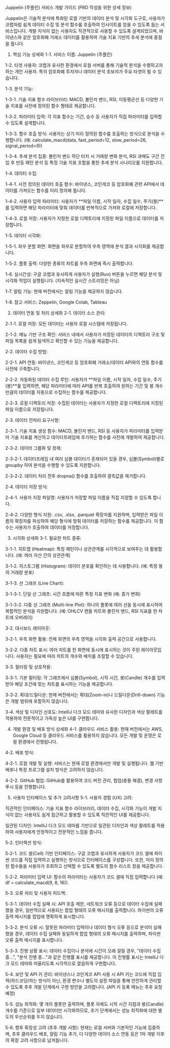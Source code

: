 Juppelin (주플린) 서비스 개발 가이드 (PRD 작성을 위한 상세 정보)

Juppelin은 기술적 분석에 특화된 로컬 기반의 데이터 분석 및 시각화 도구로, 사용자가 코랩처럼 쉽게 데이터 수집 및 분석 함수를 호출하여 인사이트를 얻을 수 있도록 돕는 서비스입니다. 개발 지식이 없는 사용자도 직관적으로 사용할 수 있도록 설계되었으며, 바이낸스와 같은 암호화폐 거래소 데이터를 활용하여 기술 지표 기반의 추세 분석에 중점을 둡니다.

1. 핵심 기능 상세화
1-1. 서비스 이름: Juppelin (주플린)

1-2. 타겟 사용자: 코랩과 유사한 환경에서 로컬 서버를 통해 기술적 분석을 수행하고자 하는 개인 사용자. 특히 암호화폐 투자자나 데이터 분석 초보자가 주요 타겟이 될 수 있습니다.

1-3. 분석 기능:

1-3-1. 기술 지표 함수 라이브러리: MACD, 볼린저 밴드, RSI, 이동평균선 등 다양한 기술 지표를 사전에 정의된 함수 형태로 제공합니다.

1-3-2. 파라미터 입력: 각 지표 함수는 기간, 승수 등 사용자가 직접 파라미터를 입력할 수 있도록 설계합니다.

1-3-3. 함수 호출 방식: 사용자는 상기 미리 정의된 함수를 호출하는 방식으로 분석을 수행합니다. (예: calculate_macd(data, fast_period=12, slow_period=26, signal_period=9))

1-3-4. 추세 분석 집중: 볼린저 밴드 하단 터치 시 거래량 변화 분석, RSI 과매도 구간 진입 후 반등 패턴 분석 등 특정 기술 지표 조합을 통한 추세 분석 시나리오를 지원합니다.

1-4. 데이터 수집:

1-4-1. 사전 정의된 데이터 호출 함수: 바이낸스, 코인게코 등 암호화폐 관련 API에서 데이터를 가져오는 함수를 미리 정의해 둡니다.

1-4-2. 사용자 입력 파라미터: 사용자가 **파일 이름, 시작 일자, 수집 일수, 주기(봉)**를 입력하면 해당 파라미터에 맞춰 데이터를 반복적으로 가져와 로컬에 저장합니다.

1-4-3. 로컬 저장: 사용자가 지정한 로컬 디렉토리에 지정된 파일 이름으로 데이터를 저장합니다.

1-5. 데이터 시각화:

1-5-1. 좌우 분할 화면: 화면을 좌우로 분할하여 우측 영역에 분석 결과 시각화를 제공합니다.

1-5-2. 플롯 출력: 다양한 종류의 차트를 우측 화면에 즉시 출력합니다.

1-6. 실시간성: 구글 코랩과 유사하게 사용자가 실행(Run) 버튼을 누르면 해당 분석 및 시각화 작업이 실행됩니다. (지속적인 실시간 스트리밍은 아님)

1-7. 알림 기능: 현재 버전에서는 알림 기능을 제공하지 않습니다.

1-8. 참고 서비스: Zeppelin, Google Colab, Tableau

2. 데이터 연동 및 처리 상세화
2-1. 데이터 소스 관리:

2-1-1. 로컬 저장: 모든 데이터는 사용자 로컬 시스템에 저장됩니다.

2-1-2. 메뉴 기반 구조 확인: 서비스 내에서 사용자가 저장된 데이터의 디렉토리 구조 및 파일 목록을 쉽게 탐색하고 확인할 수 있는 기능을 제공합니다.

2-2. 데이터 수집 방법:

2-2-1. API 연동: 바이낸스, 코인게코 등 암호화폐 거래소/데이터 API와의 연동 함수를 사전에 구축합니다.

2-2-2. 자동화된 데이터 수집 루틴: 사용자가 **파일 이름, 시작 일자, 수집 일수, 주기(봉)**를 입력하면, 해당 파라미터에 따라 API를 반복 호출하여 원하는 기간 및 봉 개수만큼의 데이터를 자동으로 수집하는 함수를 제공합니다.

2-2-3. 로컬 디렉토리 저장: 수집된 데이터는 사용자가 지정한 로컬 디렉토리에 지정된 파일 이름으로 저장됩니다.

2-3. 데이터 전처리 요구사항:

2-3-1. 기술 지표 생성 함수: MACD, 볼린저 밴드, RSI 등 사용자가 파라미터를 입력받아 기술 지표를 계산하고 데이터프레임에 추가하는 함수를 사전에 개발하여 제공합니다.

2-3-2. 데이터 그룹화 및 정제:

2-3-2-1. 데이터프레임 내 여러 심볼 데이터가 혼재되어 있을 경우, 심볼(Symbol)별로 groupby 하여 분석을 수행할 수 있도록 지원합니다.

2-3-2-2. 데이터 처리 전후 dropna() 함수를 호출하여 결측값을 제거합니다.

2-4. 데이터 저장 방식:

2-4-1. 사용자 지정 파일명: 사용자가 저장할 파일 이름을 직접 지정할 수 있도록 합니다.

2-4-2. 다양한 형식 지원: .csv, .xlsx, .parquet 확장자를 지원하며, 입력받은 파일 이름의 확장자를 파싱하여 해당 형식에 맞춰 데이터를 저장하는 함수를 제공합니다. 이 함수는 사용자가 호출하여 데이터를 저장합니다.

3. 시각화 상세화
3-1. 필요한 차트 종류:

3-1-1. 히트맵 (Heatmap): 특정 패턴이나 상관관계를 시각적으로 보여주는 데 활용합니다. (예: 여러 자산 간의 상관관계)

3-1-2. 히스토그램 (Histogram): 데이터 분포를 확인하는 데 사용합니다. (예: 특정 봉의 거래량 분포)

3-1-3. 선 그래프 (Line Chart):

3-1-3-1. 단일 선 그래프: 시간 흐름에 따른 특정 지표 변화 (예: 종가 변화)

3-1-3-2. 다중 선 그래프 (Multi-line Plot): 하나의 플롯에 여러 선을 동시에 표시하여 복합적인 분석을 지원합니다. (예: OHLCV 캔들 차트와 볼린저 밴드, RSI 지표를 한 차트에 오버레이)

3-2. 대시보드 레이아웃:

3-2-1. 우측 화면 활용: 전체 화면의 우측 영역을 시각화 출력 공간으로 사용합니다.

3-2-2. 다중 차트 표시: 여러 차트를 한 화면에 동시에 표시하는 것이 주된 레이아웃입니다. 사용자는 필요에 따라 차트의 개수와 배치를 조절할 수 있습니다.

3-3. 필터링 및 상호작용:

3-3-1. 기본 필터링: 각 그래프에서 심볼(Symbol), 시작 시간, 봉(Candle) 개수를 입력받아 해당 조건에 맞는 차트를 표시하는 기능을 제공합니다.

3-3-2. 확대/드릴다운: 현재 버전에서는 확대(Zoom-in)나 드릴다운(Drill-down) 기능은 개발 범위에 포함하지 않습니다.

3-4. 색상 및 디자인 선호도: IntelliJ 다크 모드 테마와 유사한 디자인과 색상 팔레트를 적용하여 전문적이고 가독성 높은 UI를 구현합니다.

4. 개발 환경 및 배포 방식 상세화
4-1. 클라우드 서비스 활용: 현재 버전에서는 AWS, Google Cloud 등 클라우드 서비스를 활용하지 않습니다. 모든 개발 및 운영은 로컬 환경에서 진행됩니다.

4-2. 배포 방식:

4-2-1. 로컬 개발 및 실행: 서비스는 현재 로컬 환경에서만 개발 및 실행됩니다. 웹 기반 배포나 특정 프로그램 설치 방식은 고려하지 않습니다.

4-2-2. GitHub 협업: GitHub를 활용하여 코드 버전 관리, 협업(충돌 해결), 변경 사항 푸시 등을 진행합니다.

5. 사용자 인터페이스 및 추가 고려사항
5-1. 사용자 경험 (UX) 고려:

직관적인 인터페이스: 기술 지표 함수 라이브러리, 데이터 수집, 시각화 기능이 개발 지식이 없는 사용자도 쉽게 접근하고 활용할 수 있도록 직관적인 UI를 제공합니다.

일관된 디자인: IntelliJ 다크 모드 테마를 기반으로 일관된 디자인과 색상 팔레트를 적용하여 사용자에게 안정적이고 전문적인 느낌을 줍니다.

5-2. 인터랙션 방식:

5-2-1. 코드 셀(Cell) 기반 인터페이스: 구글 코랩과 유사하게 사용자가 코드 셀에 파이썬 코드를 직접 입력하고 실행하는 방식으로 인터페이스를 구성합니다. 또한, 미리 정의된 함수들을 사용자가 조회하고 선택할 수 있도록 별도의 함수 리스트 창을 제공합니다.

5-2-2. 파라미터 입력 UI: 함수의 파라미터는 사용자가 코드 셀에 직접 입력합니다 (예: df = calculate_macd(9, 8, 16)).

5-3. 오류 처리 및 사용자 피드백:

5-3-1. 데이터 수집 실패 시: API 호출 제한, 네트워크 오류 등으로 데이터 수집에 실패했을 경우, 일반적으로 사용되는 팝업 형태의 오류 메시지를 출력합니다. 파이썬의 오류 출력 메시지를 팝업에 명확하게 표시합니다.

5-3-2. 분석 오류 시: 잘못된 파라미터 입력이나 데이터 형식 오류 등으로 분석이 실패했을 경우, 데이터 수집 실패와 동일하게 팝업 형태의 오류 메시지를 출력하며, 파이썬 오류 출력 메시지를 표시합니다.

5-3-3. 진행 상황 표시: 데이터 수집이나 분석에 시간이 오래 걸릴 경우, "데이터 수집 중...", "분석 진행 중..."과 같은 진행률 표시를 제공합니다. 이 진행률 표시는 IntelliJ 다크 모드 테마와 어울리도록 시각적으로 깔끔하게 구현합니다.

5-4. 보안 및 API 키 관리:
바이낸스나 코인게코 API 사용 시 API 키는 코드에 직접 입력(하드코딩)하는 방식이 아닌, 환경 변수나 별도의 설정 파일을 통해 안전하게 관리할 수 있도록 추후 개발 단계에서 구현 방안을 고려합니다. (API 키 등록 메뉴는 추후 요청 예정)

5-5. 성능 최적화:
몇 개의 플롯만 출력하며, 플롯 자체도 시작 시간 지점과 봉(Candle) 개수를 기준으로 일부 데이터만 시각화하므로, 초기 단계에서는 성능 최적화에 대한 별도의 우선순위를 두지 않습니다.

5-6. 향후 확장성 고려 (추후 개발 사항):
현재는 로컬 서버와 기본적인 기능에 집중하며, 추후 클라우드 배포, 알림 기능 추가, 더 다양한 데이터 소스 연동 등은 1차 개발 이후의 확장 고려 사항으로 남겨둡니다.